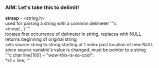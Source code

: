 ### AIM: Let's take this to delimit!

**strsep** - &lt;string.h&gt;  
used for parsing a string with a common delimeter 
'''c  
strsep( <SOURCE>, <DELIMETER> )
'''  
locates first occurrence of delimeter in string, replaces with NULL  
returns beginning of original string   
sets source string to string starting at 1 index past location of new NULL  
since source variable's value is changed, must be pointer to a string  
'''c
char line[100] = "wow-this-is-so-cool";  
*s1 = line; 
'''


